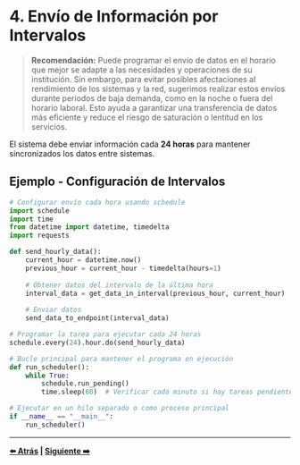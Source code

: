# 4. Envío de Información por Intervalos

> **Recomendación:** Puede programar el envío de datos en el horario que mejor se adapte a las necesidades y operaciones de su institución. Sin embargo, para evitar posibles afectaciones al rendimiento de los sistemas y la red, sugerimos realizar estos envíos durante periodos de baja demanda, como en la noche o fuera del horario laboral. Esto ayuda a garantizar una transferencia de datos más eficiente y reduce el riesgo de saturación o lentitud en los servicios.

El sistema debe enviar información cada **24 horas** para mantener sincronizados los datos entre sistemas.

## Ejemplo - Configuración de Intervalos

```python
# Configurar envío cada hora usando schedule
import schedule
import time
from datetime import datetime, timedelta
import requests

def send_hourly_data():
    current_hour = datetime.now()
    previous_hour = current_hour - timedelta(hours=1)
    
    # Obtener datos del intervalo de la última hora
    interval_data = get_data_in_interval(previous_hour, current_hour)
    
    # Enviar datos
    send_data_to_endpoint(interval_data)

# Programar la tarea para ejecutar cada 24 horas
schedule.every(24).hour.do(send_hourly_data)

# Bucle principal para mantener el programa en ejecución
def run_scheduler():
    while True:
        schedule.run_pending()
        time.sleep(60)  # Verificar cada minuto si hay tareas pendientes

# Ejecutar en un hilo separado o como proceso principal
if __name__ == "__main__":
    run_scheduler()
```

---

**[⬅️ Atrás](03-envio-solicitudes.md) | [Siguiente ➡️](05-consideraciones-adicionales.md)**

